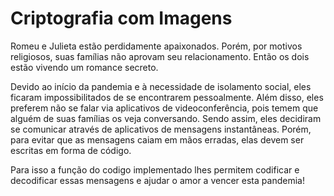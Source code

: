 # Criptografia com Imagens

Romeu e Julieta estão perdidamente apaixonados. Porém, por motivos religiosos, suas famílias não aprovam seu relacionamento. Então os dois estão vivendo um romance secreto.

Devido ao início da pandemia e à necessidade de isolamento social, eles ficaram impossibilitados de se encontrarem pessoalmente. Além disso, eles preferem não se falar via aplicativos de videoconferência, pois temem que alguém de suas famílias os veja conversando. Sendo assim, eles decidiram se comunicar através de aplicativos de mensagens instantâneas. Porém, para evitar que as mensagens caiam em mãos erradas, elas devem ser escritas em forma de código.

Para isso a função do codigo implementado lhes permitem codificar e decodificar essas mensagens e ajudar o amor a vencer esta pandemia!

